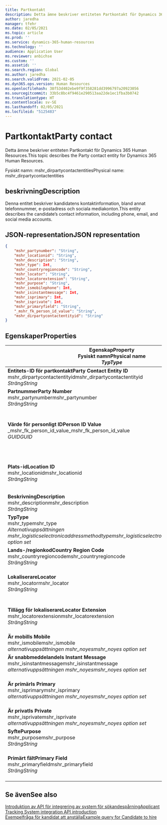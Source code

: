 ```yaml
---
title: Partkontakt
description: Detta ämne beskriver entiteten Partkontakt för Dynamics 365 Human Resources.
author: jaredha
manager: tfehr
ms.date: 02/05/2021
ms.topic: article
ms.prod: ''
ms.service: dynamics-365-human-resources
ms.technology: ''
audience: Application User
ms.reviewer: anbichse
ms.custom: ''
ms.assetid: ''
ms.search.region: Global
ms.author: jaredha
ms.search.validFrom: 2021-02-05
ms.dyn365.ops.version: Human Resources
ms.openlocfilehash: 38f53d402ebe9f9f358281dd3996797a20923056
ms.sourcegitcommit: 33b5c8bc4f9461e290513aa22de1ec1fba3b0742
ms.translationtype: HT
ms.contentlocale: sv-SE
ms.lasthandoff: 02/05/2021
ms.locfileid: "5125483"
---
```

# <a name="party-contact"></a><span data-ttu-id="a5ea1-103">Partkontakt</span><span class="sxs-lookup"><span data-stu-id="a5ea1-103">Party contact</span></span>

<span data-ttu-id="a5ea1-104">Detta ämne beskriver entiteten Partkontakt för Dynamics 365 Human Resources.</span><span class="sxs-lookup"><span data-stu-id="a5ea1-104">This topic describes the Party contact entity for Dynamics 365 Human Resources.</span></span>

<span data-ttu-id="a5ea1-105">Fysiskt namn: mshr_dirpartycontactentities</span><span class="sxs-lookup"><span data-stu-id="a5ea1-105">Physical name: mshr_dirpartycontactentities</span></span>

## <a name="description"></a><span data-ttu-id="a5ea1-106">beskrivning</span><span class="sxs-lookup"><span data-stu-id="a5ea1-106">Description</span></span>

<span data-ttu-id="a5ea1-107">Denna entitet beskriver kandidatens kontaktinformation, bland annat telefonnummer, e-postadress och sociala mediakonton.</span><span class="sxs-lookup"><span data-stu-id="a5ea1-107">This entity describes the candidate’s contact information, including phone, email, and social media accounts.</span></span>

## <a name="json-representation"></a><span data-ttu-id="a5ea1-108">JSON-representation</span><span class="sxs-lookup"><span data-stu-id="a5ea1-108">JSON representation</span></span>

```json
{
    "mshr_partynumber": "String",
    "mshr_locationid": "String",
    "mshr_description": "String",
    "mshr_type": Int,
    "mshr_countryregioncode": "String",
    "mshr_locator": "String",
    "mshr_locatorextension": "String",
    "mshr_purpose": "String",
    "mshr_ismobilephone": Int,
    "mshr_isinstantmessage": Int,
    "mshr_isprimary": Int,
    "mshr_isprivate": Int,
    "mshr_primaryfield": "String",
    "_mshr_fk_person_id_value": "String",
    "mshr_dirpartycontactentityid": "String"
}
```

## <a name="properties"></a><span data-ttu-id="a5ea1-109">Egenskaper</span><span class="sxs-lookup"><span data-stu-id="a5ea1-109">Properties</span></span>

| <span data-ttu-id="a5ea1-110">Egenskap</span><span class="sxs-lookup"><span data-stu-id="a5ea1-110">Property</span></span><br><span data-ttu-id="a5ea1-111">**Fysiskt namn**</span><span class="sxs-lookup"><span data-stu-id="a5ea1-111">**Physical name**</span></span><br><span data-ttu-id="a5ea1-112">**_Typ_**</span><span class="sxs-lookup"><span data-stu-id="a5ea1-112">**_Type_**</span></span> | <span data-ttu-id="a5ea1-113">Använd</span><span class="sxs-lookup"><span data-stu-id="a5ea1-113">Use</span></span> | <span data-ttu-id="a5ea1-114">beskrivning</span><span class="sxs-lookup"><span data-stu-id="a5ea1-114">Description</span></span> |
| --- | --- | --- |
| <span data-ttu-id="a5ea1-115">**Entitets-ID för partkontakt**</span><span class="sxs-lookup"><span data-stu-id="a5ea1-115">**Party Contact Entity ID**</span></span><br><span data-ttu-id="a5ea1-116">mshr_dirpartycontactentityid</span><span class="sxs-lookup"><span data-stu-id="a5ea1-116">mshr_dirpartycontactentityid</span></span><br><span data-ttu-id="a5ea1-117">*Sträng*</span><span class="sxs-lookup"><span data-stu-id="a5ea1-117">*String*</span></span> | <span data-ttu-id="a5ea1-118">Skrivskydd</span><span class="sxs-lookup"><span data-stu-id="a5ea1-118">Read-only</span></span><br><span data-ttu-id="a5ea1-119">Obligatoriskt</span><span class="sxs-lookup"><span data-stu-id="a5ea1-119">Required</span></span> | <span data-ttu-id="a5ea1-120">Systemgenererad, unik identifierare för entitetsposten.</span><span class="sxs-lookup"><span data-stu-id="a5ea1-120">System-generated unique identifier for the entity record.</span></span> |
| <span data-ttu-id="a5ea1-121">**Partnummer**</span><span class="sxs-lookup"><span data-stu-id="a5ea1-121">**Party Number**</span></span><br><span data-ttu-id="a5ea1-122">mshr_partynumber</span><span class="sxs-lookup"><span data-stu-id="a5ea1-122">mshr_partynumber</span></span><br><span data-ttu-id="a5ea1-123">*Sträng*</span><span class="sxs-lookup"><span data-stu-id="a5ea1-123">*String*</span></span> | <span data-ttu-id="a5ea1-124">Skrivskydd</span><span class="sxs-lookup"><span data-stu-id="a5ea1-124">Read/write</span></span><br><span data-ttu-id="a5ea1-125">Obligatoriskt</span><span class="sxs-lookup"><span data-stu-id="a5ea1-125">Required</span></span> | <span data-ttu-id="a5ea1-126">ID för den associerade partens (personens) post.</span><span class="sxs-lookup"><span data-stu-id="a5ea1-126">The ID of the associated party (person) record.</span></span> |
| <span data-ttu-id="a5ea1-127">**Värde för personligt ID**</span><span class="sxs-lookup"><span data-stu-id="a5ea1-127">**Person ID Value**</span></span><br><span data-ttu-id="a5ea1-128">_mshr_fk_person_id_value</span><span class="sxs-lookup"><span data-stu-id="a5ea1-128">_mshr_fk_person_id_value</span></span><br><span data-ttu-id="a5ea1-129">*GUID*</span><span class="sxs-lookup"><span data-stu-id="a5ea1-129">*GUID*</span></span> | <span data-ttu-id="a5ea1-130">Skrivskydd</span><span class="sxs-lookup"><span data-stu-id="a5ea1-130">Read-only</span></span><br><span data-ttu-id="a5ea1-131">Obligatoriskt</span><span class="sxs-lookup"><span data-stu-id="a5ea1-131">Required</span></span><br><span data-ttu-id="a5ea1-132">Sekundärnyckel: mshr_dirpersonentityid för mshr_dirpersonentity</span><span class="sxs-lookup"><span data-stu-id="a5ea1-132">Foreign key: mshr_dirpersonentityid of mshr_dirpersonentity</span></span> | <span data-ttu-id="a5ea1-133">Den systemgenererade, unika identifieraren för entitetsposten för parten (personen).</span><span class="sxs-lookup"><span data-stu-id="a5ea1-133">The system-generated identifier of the party (person) entity record.</span></span> |
| <span data-ttu-id="a5ea1-134">**Plats-id**</span><span class="sxs-lookup"><span data-stu-id="a5ea1-134">**Location ID**</span></span><br><span data-ttu-id="a5ea1-135">mshr_locationid</span><span class="sxs-lookup"><span data-stu-id="a5ea1-135">mshr_locationid</span></span><br><span data-ttu-id="a5ea1-136">*Sträng*</span><span class="sxs-lookup"><span data-stu-id="a5ea1-136">*String*</span></span> | <span data-ttu-id="a5ea1-137">Skrivskydd</span><span class="sxs-lookup"><span data-stu-id="a5ea1-137">Read/write</span></span><br><span data-ttu-id="a5ea1-138">Obligatoriskt</span><span class="sxs-lookup"><span data-stu-id="a5ea1-138">Required</span></span> | <span data-ttu-id="a5ea1-139">Plats-ID för adressposten.</span><span class="sxs-lookup"><span data-stu-id="a5ea1-139">The location ID of the address record.</span></span> <span data-ttu-id="a5ea1-140">Konfigurera i entiteten mshr_logisticspostaladdresslocationcdsentity.</span><span class="sxs-lookup"><span data-stu-id="a5ea1-140">Set up in mshr_logisticspostaladdresslocationcdsentity entity.</span></span> |
| <span data-ttu-id="a5ea1-141">**Beskrivning**</span><span class="sxs-lookup"><span data-stu-id="a5ea1-141">**Description**</span></span><br><span data-ttu-id="a5ea1-142">mshr_description</span><span class="sxs-lookup"><span data-stu-id="a5ea1-142">mshr_description</span></span><br><span data-ttu-id="a5ea1-143">*Sträng*</span><span class="sxs-lookup"><span data-stu-id="a5ea1-143">*String*</span></span> | <span data-ttu-id="a5ea1-144">Skrivskydd</span><span class="sxs-lookup"><span data-stu-id="a5ea1-144">Read/write</span></span><br><span data-ttu-id="a5ea1-145">Obligatoriskt</span><span class="sxs-lookup"><span data-stu-id="a5ea1-145">Required</span></span> | <span data-ttu-id="a5ea1-146">Beskrivning av kontaktinformationen.</span><span class="sxs-lookup"><span data-stu-id="a5ea1-146">The description of the contact details.</span></span> |
| <span data-ttu-id="a5ea1-147">**Typ**</span><span class="sxs-lookup"><span data-stu-id="a5ea1-147">**Type**</span></span><br><span data-ttu-id="a5ea1-148">mshr_type</span><span class="sxs-lookup"><span data-stu-id="a5ea1-148">mshr_type</span></span><br><span data-ttu-id="a5ea1-149">*Alternativuppsättningen mshr_logisticselectronicaddressmethodtype*</span><span class="sxs-lookup"><span data-stu-id="a5ea1-149">*mshr_logisticselectronicaddressmethodtype option set*</span></span> | <span data-ttu-id="a5ea1-150">Skrivskydd</span><span class="sxs-lookup"><span data-stu-id="a5ea1-150">Read/write</span></span><br><span data-ttu-id="a5ea1-151">Obligatoriskt</span><span class="sxs-lookup"><span data-stu-id="a5ea1-151">Required</span></span> | <span data-ttu-id="a5ea1-152">Kontaktinformationstypen.</span><span class="sxs-lookup"><span data-stu-id="a5ea1-152">The contact detail type.</span></span> |
| <span data-ttu-id="a5ea1-153">**Lands-/regionkod**</span><span class="sxs-lookup"><span data-stu-id="a5ea1-153">**Country Region Code**</span></span><br><span data-ttu-id="a5ea1-154">mshr_countryregioncode</span><span class="sxs-lookup"><span data-stu-id="a5ea1-154">mshr_countryregioncode</span></span><br><span data-ttu-id="a5ea1-155">*Sträng*</span><span class="sxs-lookup"><span data-stu-id="a5ea1-155">*String*</span></span> | <span data-ttu-id="a5ea1-156">Skrivskydd</span><span class="sxs-lookup"><span data-stu-id="a5ea1-156">Read/write</span></span><br><span data-ttu-id="a5ea1-157">Valfritt</span><span class="sxs-lookup"><span data-stu-id="a5ea1-157">Optional</span></span> | <span data-ttu-id="a5ea1-158">Land eller region där adressen finns.</span><span class="sxs-lookup"><span data-stu-id="a5ea1-158">The country or region of the address.</span></span> |
| <span data-ttu-id="a5ea1-159">**Lokaliserare**</span><span class="sxs-lookup"><span data-stu-id="a5ea1-159">**Locator**</span></span><br><span data-ttu-id="a5ea1-160">mshr_locator</span><span class="sxs-lookup"><span data-stu-id="a5ea1-160">mshr_locator</span></span><br><span data-ttu-id="a5ea1-161">*Sträng*</span><span class="sxs-lookup"><span data-stu-id="a5ea1-161">*String*</span></span> | <span data-ttu-id="a5ea1-162">Skrivskydd</span><span class="sxs-lookup"><span data-stu-id="a5ea1-162">Read/write</span></span><br><span data-ttu-id="a5ea1-163">Valfritt</span><span class="sxs-lookup"><span data-stu-id="a5ea1-163">Optional</span></span> | <span data-ttu-id="a5ea1-164">Kontaktinformationen.</span><span class="sxs-lookup"><span data-stu-id="a5ea1-164">The contact details.</span></span> <span data-ttu-id="a5ea1-165">Om typen till exempel är **E-postadress** så innehåller detta fält kandidatens e-postadress.</span><span class="sxs-lookup"><span data-stu-id="a5ea1-165">For example, if the type is **Email address**, then this field contains the candidate’s email address.</span></span> |
| <span data-ttu-id="a5ea1-166">**Tillägg för lokaliserare**</span><span class="sxs-lookup"><span data-stu-id="a5ea1-166">**Locator Extension**</span></span><br><span data-ttu-id="a5ea1-167">mshr_locatorextension</span><span class="sxs-lookup"><span data-stu-id="a5ea1-167">mshr_locatorextension</span></span><br><span data-ttu-id="a5ea1-168">*Sträng*</span><span class="sxs-lookup"><span data-stu-id="a5ea1-168">*String*</span></span> | <span data-ttu-id="a5ea1-169">Skrivskydd</span><span class="sxs-lookup"><span data-stu-id="a5ea1-169">Read/write</span></span><br><span data-ttu-id="a5ea1-170">Valfritt</span><span class="sxs-lookup"><span data-stu-id="a5ea1-170">Optional</span></span> | <span data-ttu-id="a5ea1-171">Tillägget för lokaliseraren.</span><span class="sxs-lookup"><span data-stu-id="a5ea1-171">The locator extension.</span></span> <span data-ttu-id="a5ea1-172">Om typen till exempel är **Telefon** innehåller egenskaper telefonnummertillägget.</span><span class="sxs-lookup"><span data-stu-id="a5ea1-172">For example, if the type is **Phone**, then this property would contain the phone number extension.</span></span> |
| <span data-ttu-id="a5ea1-173">**Är mobil**</span><span class="sxs-lookup"><span data-stu-id="a5ea1-173">**Is Mobile**</span></span><br><span data-ttu-id="a5ea1-174">mshr_ismobile</span><span class="sxs-lookup"><span data-stu-id="a5ea1-174">mshr_ismobile</span></span><br><span data-ttu-id="a5ea1-175">*alternativuppsättningen mshr_noyes*</span><span class="sxs-lookup"><span data-stu-id="a5ea1-175">*mshr_noyes option set*</span></span> | <span data-ttu-id="a5ea1-176">Skrivskydd</span><span class="sxs-lookup"><span data-stu-id="a5ea1-176">Read/write</span></span><br><span data-ttu-id="a5ea1-177">Obligatoriskt</span><span class="sxs-lookup"><span data-stu-id="a5ea1-177">Required</span></span> | <span data-ttu-id="a5ea1-178">Anger huruvida telefonnumret är ett mobilnummer.</span><span class="sxs-lookup"><span data-stu-id="a5ea1-178">Specifies whether the phone is a mobile number.</span></span> |
| <span data-ttu-id="a5ea1-179">**Är snabbmeddelande**</span><span class="sxs-lookup"><span data-stu-id="a5ea1-179">**Is Instant Message**</span></span><br><span data-ttu-id="a5ea1-180">mshr_isinstantmessage</span><span class="sxs-lookup"><span data-stu-id="a5ea1-180">mshr_isinstantmessage</span></span><br><span data-ttu-id="a5ea1-181">*alternativuppsättningen mshr_noyes*</span><span class="sxs-lookup"><span data-stu-id="a5ea1-181">*mshr_noyes option set*</span></span> | <span data-ttu-id="a5ea1-182">Skrivskydd</span><span class="sxs-lookup"><span data-stu-id="a5ea1-182">Read/write</span></span><br><span data-ttu-id="a5ea1-183">Obligatoriskt</span><span class="sxs-lookup"><span data-stu-id="a5ea1-183">Required</span></span> | <span data-ttu-id="a5ea1-184">Anger huruvida telefonen är aktiverad för snabbmeddelanden.</span><span class="sxs-lookup"><span data-stu-id="a5ea1-184">Specifies whether the phone is enabled for instant messaging.</span></span> |
| <span data-ttu-id="a5ea1-185">**Är primär**</span><span class="sxs-lookup"><span data-stu-id="a5ea1-185">**Is Primary**</span></span><br><span data-ttu-id="a5ea1-186">mshr_isprimary</span><span class="sxs-lookup"><span data-stu-id="a5ea1-186">mshr_isprimary</span></span><br><span data-ttu-id="a5ea1-187">*alternativuppsättningen mshr_noyes*</span><span class="sxs-lookup"><span data-stu-id="a5ea1-187">*mshr_noyes option set*</span></span> | <span data-ttu-id="a5ea1-188">Skrivskydd</span><span class="sxs-lookup"><span data-stu-id="a5ea1-188">Read/write</span></span><br><span data-ttu-id="a5ea1-189">Obligatoriskt</span><span class="sxs-lookup"><span data-stu-id="a5ea1-189">Required</span></span> | <span data-ttu-id="a5ea1-190">Avgör den primära kontakten för kontakttypen.</span><span class="sxs-lookup"><span data-stu-id="a5ea1-190">Determines the primary contact of the contact type.</span></span> <span data-ttu-id="a5ea1-191">Det får bara finnas en primär post per kontakttyp.</span><span class="sxs-lookup"><span data-stu-id="a5ea1-191">There must be only one primary record per contact type.</span></span> |
| <span data-ttu-id="a5ea1-192">**Är privat**</span><span class="sxs-lookup"><span data-stu-id="a5ea1-192">**Is Private**</span></span><br><span data-ttu-id="a5ea1-193">mshr_isprivate</span><span class="sxs-lookup"><span data-stu-id="a5ea1-193">mshr_isprivate</span></span><br><span data-ttu-id="a5ea1-194">*alternativuppsättningen mshr_noyes*</span><span class="sxs-lookup"><span data-stu-id="a5ea1-194">*mshr_noyes option set*</span></span> | <span data-ttu-id="a5ea1-195">Skrivskydd</span><span class="sxs-lookup"><span data-stu-id="a5ea1-195">Read/write</span></span><br><span data-ttu-id="a5ea1-196">Obligatoriskt</span><span class="sxs-lookup"><span data-stu-id="a5ea1-196">Required</span></span> | <span data-ttu-id="a5ea1-197">Anger om den här adressen är en privat adress för personen.</span><span class="sxs-lookup"><span data-stu-id="a5ea1-197">Identifies whether this address is a private address for the person.</span></span> |
| <span data-ttu-id="a5ea1-198">**Syfte**</span><span class="sxs-lookup"><span data-stu-id="a5ea1-198">**Purpose**</span></span><br><span data-ttu-id="a5ea1-199">mshr_purpose</span><span class="sxs-lookup"><span data-stu-id="a5ea1-199">mshr_purpose</span></span><br><span data-ttu-id="a5ea1-200">*Sträng*</span><span class="sxs-lookup"><span data-stu-id="a5ea1-200">*String*</span></span> | <span data-ttu-id="a5ea1-201">Skrivskydd</span><span class="sxs-lookup"><span data-stu-id="a5ea1-201">Read/write</span></span><br><span data-ttu-id="a5ea1-202">Valfritt</span><span class="sxs-lookup"><span data-stu-id="a5ea1-202">Optional</span></span> | <span data-ttu-id="a5ea1-203">Kontaktinformationens syfte/roll.</span><span class="sxs-lookup"><span data-stu-id="a5ea1-203">The purpose/role of the contact details.</span></span> |
| <span data-ttu-id="a5ea1-204">**Primärt fält**</span><span class="sxs-lookup"><span data-stu-id="a5ea1-204">**Primary Field**</span></span><br><span data-ttu-id="a5ea1-205">mshr_primaryfield</span><span class="sxs-lookup"><span data-stu-id="a5ea1-205">mshr_primaryfield</span></span><br><span data-ttu-id="a5ea1-206">*Sträng*</span><span class="sxs-lookup"><span data-stu-id="a5ea1-206">*String*</span></span> | <span data-ttu-id="a5ea1-207">Skrivskydd</span><span class="sxs-lookup"><span data-stu-id="a5ea1-207">Read-only</span></span><br><span data-ttu-id="a5ea1-208">Obligatoriskt</span><span class="sxs-lookup"><span data-stu-id="a5ea1-208">Required</span></span> | <span data-ttu-id="a5ea1-209">Fält som används som primär identifierare för entitetsposten.</span><span class="sxs-lookup"><span data-stu-id="a5ea1-209">Field used as a primary identifier of the entity record.</span></span> <span data-ttu-id="a5ea1-210">Kombination av partnummer, typ, beskrivning och lokaliserare.</span><span class="sxs-lookup"><span data-stu-id="a5ea1-210">Combination of party number, type, description, and locator.</span></span> |

## <a name="see-also"></a><span data-ttu-id="a5ea1-211">Se även</span><span class="sxs-lookup"><span data-stu-id="a5ea1-211">See also</span></span>

[<span data-ttu-id="a5ea1-212">Introduktion av API för integrering av system för sökandespårning</span><span class="sxs-lookup"><span data-stu-id="a5ea1-212">Applicant Tracking System integration API introduction</span></span>](hr-admin-integration-ats-api-introduction.md)<br>
[<span data-ttu-id="a5ea1-213">Exempelfråga för kandidat att anställa</span><span class="sxs-lookup"><span data-stu-id="a5ea1-213">Example query for Candidate to hire</span></span>](hr-admin-integration-ats-api-candidate-to-hire-example-query.md)

